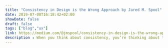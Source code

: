```yaml
---
title: "Consistency in Design is the Wrong Approach by Jared M. Spool"
date: 2019-07-08T16:18:42+02:00
showDate: false
draft: false
tags: ["blog","ux"]
link: https://medium.com/@jmspool/consistency-in-design-is-the-wrong-approach-3cfbc87a327
description : When you think about consistency, you’re thinking about the product. When you’re thinking about current knowledge, you’re thinking about the user.
---
```

